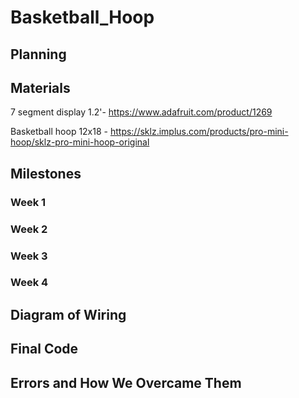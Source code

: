 # Basketball_Hoop

## Planning

## Materials

7 segment display 1.2'- https://www.adafruit.com/product/1269

Basketball hoop 12x18 - https://sklz.implus.com/products/pro-mini-hoop/sklz-pro-mini-hoop-original

## Milestones

### Week 1

### Week 2

### Week 3

### Week 4

## Diagram of Wiring

## Final Code

## Errors and How We Overcame Them
